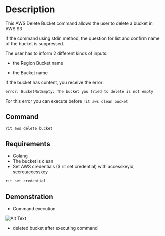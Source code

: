 <!-- markdownlint-disable-file MD013 -->
<!-- markdownlint-disable-file MD033 -->

# Description

This AWS Delete Bucket command allows the user to delete a bucket in AWS S3

If the command using stdin method, the question for list and confirm name of the bucket is suppressed.

The user has to inform 2 different kinds of inputs:

- the Region Bucket name

- the Bucket name

If the bucket has content, you receive the error:

```bash
error: BucketNotEmpty: The bucket you tried to delete is not empty
```

For this error you can execute before `rit aws clean bucket`

## Command

```bash
rit aws delete bucket
```

## Requirements

- Golang
- The bucket is clean
- Set AWS credentials (\$ rit set credential) with accesskeyid, secretaccesskey

```bash
rit set credential
```

## Demonstration

- Command execution

![Alt Text](https://media.giphy.com/media/UwN20TEphzatoNaSWg/source.gif)

- deleted bucket after executing command
